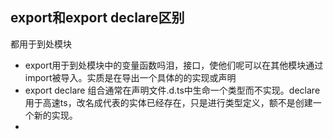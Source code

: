 ## export和export declare区别
都用于到处模块
* export用于到处模块中的变量函数吗泪，接口，使他们呢可以在其他模块通过import被导入。实质是在导出一个具体的的实现或声明
* export declare 组合通常在声明文件.d.ts中生命一个类型而不实现。declare用于高速ts，改名成代表的实体已经存在，只是进行类型定义，额不是创建一个新的实现。
* 